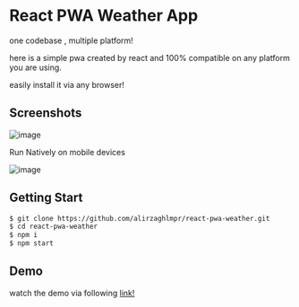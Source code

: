 # React PWA Weather App

one codebase , multiple platform!

here is a simple pwa created by react and 100% compatible on any platform you are using.

easily install it via any browser!

## Screenshots
![image](https://user-images.githubusercontent.com/81854585/194692434-e5380974-c7c0-4ab5-bf85-de5c9882bf4e.png)

Run Natively on mobile devices

![image](https://user-images.githubusercontent.com/81854585/194692887-d86655a6-e36f-4ae8-b8d1-90fc864f9ec6.png)

## Getting Start
```sh
$ git clone https://github.com/alirzaghlmpr/react-pwa-weather.git
$ cd react-pwa-weather
$ npm i
$ npm start
```
## Demo
watch the demo via following [link!](https://reactweatherpwa-aligh.netlify.app/)
